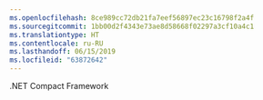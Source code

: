 ```yaml
---
ms.openlocfilehash: 8ce989cc72db21fa7eef56897ec23c16798f2a4f
ms.sourcegitcommit: 1bb00d2f4343e73ae8d58668f02297a3cf10a4c1
ms.translationtype: HT
ms.contentlocale: ru-RU
ms.lasthandoff: 06/15/2019
ms.locfileid: "63872642"
---
```

.NET Compact Framework
